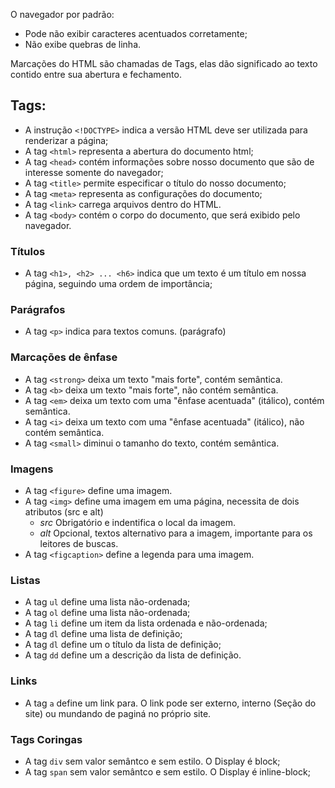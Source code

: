 O navegador por padrão:

- Pode não exibir caracteres acentuados corretamente;
- Não exibe quebras de linha.

Marcações do HTML são chamadas de Tags, elas dão significado ao texto contido entre sua abertura e fechamento.

## Tags:

- A instrução `<!DOCTYPE>` indica a versão HTML deve ser utilizada para renderizar a página;
- A tag `<html>` representa a abertura do documento html;
- A tag `<head>` contém informações sobre nosso documento que são de interesse somente do navegador;
- A tag `<title>` permite especificar o título do nosso documento;
- A tag `<meta>` representa as configurações do documento;
- A tag `<link>` carrega arquivos dentro do HTML.
- A tag `<body>` contém o corpo do documento, que será exibido pelo navegador.

### Títulos

- A tag `<h1>, <h2> ... <h6>` indica que um texto é um título em nossa página, seguindo uma ordem de importância;

### Parágrafos

- A tag `<p>` indica para textos comuns. (parágrafo)

### Marcações de ênfase

- A tag `<strong>` deixa um texto "mais forte", contém semântica.
- A tag `<b>` deixa um texto "mais forte", não contém semântica.
- A tag `<em>` deixa um texto com uma "ênfase acentuada" (itálico), contém semântica.
- A tag `<i>` deixa um texto com uma "ênfase acentuada" (itálico), não contém semântica.
- A tag `<small>` diminui o tamanho do texto, contém semântica.

### Imagens

- A tag `<figure>` define uma imagem.
- A tag `<img>` define uma imagem em uma página, necessita de dois atributos (src e alt)
  - _src_ Obrigatório e indentifica o local da imagem.
  - _alt_ Opcional, textos alternativo para a imagem, importante para os leitores de buscas.
- A tag `<figcaption>` define a legenda para uma imagem.

### Listas

- A tag `ul` define uma lista não-ordenada;
- A tag `ol` define uma lista não-ordenada;
- A tag `li` define um item da lista ordenada e não-ordenada;
- A tag `dl` define uma lista de definição;
- A tag `dl` define um o título da lista de definição;
- A tag `dd` define um a descrição da lista de definição.

### Links

- A tag `a` define um link para. O link pode ser externo, interno (Seção do site) ou mundando de paginá no próprio site.

### Tags Coringas

- A tag `div` sem valor semântco e sem estilo. O Display é block;
- A tag `span` sem valor semântco e sem estilo. O Display é inline-block;
